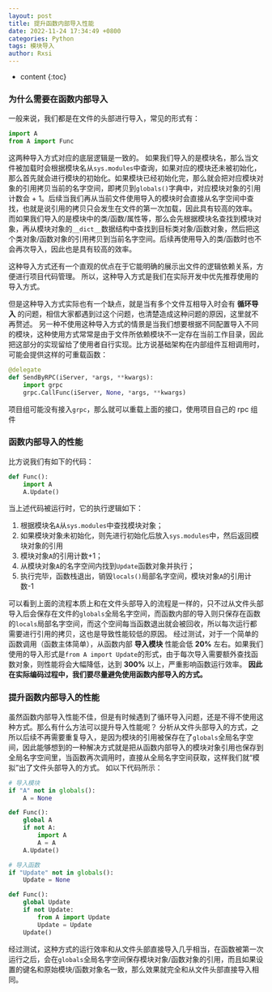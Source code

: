 ```yaml
---
layout: post
title: 提升函数内部导入性能
date: 2022-11-24 17:34:49 +0800
categories: Python
tags: 模块导入 
author: Rxsi
---
```


* content
{:toc}


### 为什么需要在函数内部导入
一般来说，我们都是在文件的头部进行导入，常见的形式有：
```python
import A
from A import Func
```
这两种导入方式对应的底层逻辑是一致的。
如果我们导入的是模块名，那么当文件被加载时会根据模块名从`sys.modules`中查询，如果对应的模块还未被初始化，那么首先就会进行模块的初始化。如果模块已经初始化完，那么就会把对应模块对象的引用拷贝当前的名字空间，即拷贝到`globals()`字典中，对应模块对象的引用计数会 + 1。后续当我们再从当前文件使用导入的模块时会直接从名字空间中查找，也就是说引用的拷贝只会发生在文件的第一次加载，因此具有较高的效率。
而如果我们导入的是模块中的类/函数/属性等，那么会先根据模块名查找到模块对象，再从模块对象的`__dict__`数据结构中查找到目标类对象/函数对象，然后把这个类对象/函数对象的引用拷贝到当前名字空间。后续再使用导入的类/函数时也不会再次导入，因此也是具有较高的效率。
<!--more-->
这种导入方式还有一个直观的优点在于它能明确的展示出文件的逻辑依赖关系，方便进行项目代码管理。
所以，这种导入方式是我们在实际开发中优先推荐使用的导入方式。

但是这种导入方式实际也有一个缺点，就是当有多个文件互相导入时会有 **循环导入** 的问题，相信大家都遇到过这个问题，也清楚造成这种问题的原因，这里就不再赘述。
另一种不使用这种导入方式的情景是当我们想要根据不同配置导入不同的模块，这种使用方式常常是由于文件所依赖模块不一定存在当前工作目录，因此把这部分的实现留给了使用者自行实现。比方说基础架构在内部组件互相调用时，可能会提供这样的可重载函数：
```python
@delegate
def SendByRPC(iServer, *args, **kwargs):
    import grpc
    grpc.CallFunc(iServer, None, *args, **kwargs)
```
项目组可能没有接入`grpc`，那么就可以重载上面的接口，使用项目自己的 rpc 组件
### 函数内部导入的性能
比方说我们有如下的代码：
```python
def Func():
    import A
    A.Update()
```
当上述代码被运行时，它的执行逻辑如下：

1. 根据模块名`A`从`sys.modules`中查找模块对象；
2. 如果模块对象未初始化，则先进行初始化后放入`sys.modules`中，然后返回模块对象的引用
3. 模块对象`A`的引用计数+1；
4. 从模块对象`A`的名字空间内找到`Update`函数对象并执行；
5. 执行完毕，函数栈退出，销毁`locals()`局部名字空间，模块对象`A`的引用计数-1

可以看到上面的流程本质上和在文件头部导入的流程是一样的，只不过从文件头部导入后会保存在文件的`globals`全局名字空间，而函数内部的导入则只保存在函数的`locals`局部名字空间，而这个空间每当函数退出就会被回收，所以每次运行都需要进行引用的拷贝，这也是导致性能较低的原因。
经过测试，对于一个简单的函数调用（函数主体简单），从函数内部 **导入模块** 性能会低 **20%** 左右。如果我们使用的导入形式是`from A import Update`的形式，由于每次导入需要额外查找函数对象，则性能将会大幅降低，达到 **300%** 以上，严重影响函数运行效率。
**因此在实际编码过程中，我们要尽量避免使用函数内部导入的方式。**
### 提升函数内部导入的性能
虽然函数内部导入性能不佳，但是有时候遇到了循环导入问题，还是不得不使用这种方式。那么有什么方法可以提升导入性能呢？
分析从文件头部导入的方式，之所以后续不再需要重复导入，是因为模块的引用被保存在了`globals`全局名字空间，因此能够想到的一种解决方式就是把从函数内部导入的模块对象引用也保存到全局名字空间里，当函数再次调用时，直接从全局名字空间获取，这样我们就“模拟”出了文件头部导入的方式。
如以下代码所示：
```python
# 导入模块
if "A" not in globals():
    A = None

def Func():
    global A
    if not A:
    	import A
        A = A
    A.Update()

# 导入函数
if "Update" not in globals():
    Update = None

def Func():
    global Update
    if not Update:
        from A import Update
        Update = Update
    Update()
```

经过测试，这种方式的运行效率和从文件头部直接导入几乎相当，在函数被第一次运行之后，会在`globals`全局名字空间保存模块对象/函数对象的引用，而且如果设置的键名和原始模块/函数对象名一致，那么效果就完全和从文件头部直接导入相同。

